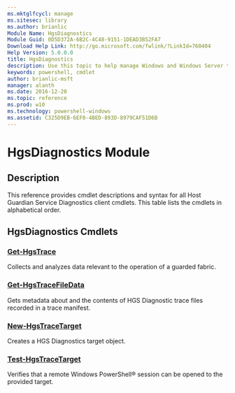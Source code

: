```yaml
---
ms.mktglfcycl: manage
ms.sitesec: library
ms.author: brianlic
Module Name: HgsDiagnostics
Module Guid: 0D5D372A-6B2C-4C48-9151-1DEAD3B52FA7
Download Help Link: http://go.microsoft.com/fwlink/?LinkId=760404
Help Version: 5.0.0.0
title: HgsDiagnostics
description: Use this topic to help manage Windows and Windows Server technologies with Windows PowerShell.
keywords: powershell, cmdlet
author: brianlic-msft
manager: alanth
ms.date: 2016-12-20
ms.topic: reference
ms.prod: w10
ms.technology: powershell-windows
ms.assetid: C325D9EB-6EF0-4BED-893D-8979CAF51D6B
---
```


# HgsDiagnostics Module
## Description
This reference provides cmdlet descriptions and syntax for all Host Guardian Service Diagnostics client cmdlets. This table lists the cmdlets in alphabetical order.

## HgsDiagnostics Cmdlets
### [Get-HgsTrace](./Get-HgsTrace.md)
Collects and analyzes data relevant to the operation of a guarded fabric.

### [Get-HgsTraceFileData](./Get-HgsTraceFileData.md)
Gets metadata about and the contents of HGS Diagnostic trace files recorded in a trace manifest.

### [New-HgsTraceTarget](./New-HgsTraceTarget.md)
Creates a HGS Diagnostics target object.

### [Test-HgsTraceTarget](./Test-HgsTraceTarget.md)
Verifies that a remote Windows PowerShell® session can be opened to the provided target.

